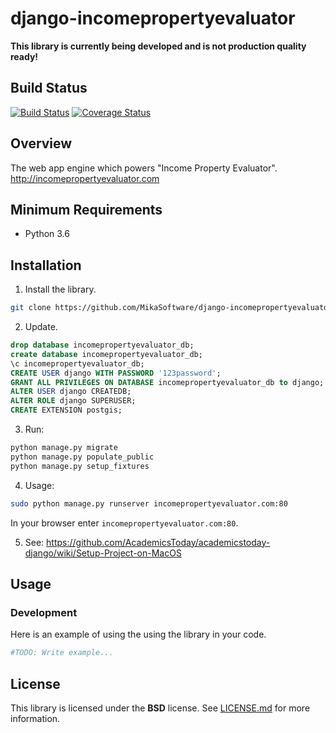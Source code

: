 # django-incomepropertyevaluator
**This library is currently being developed and is not production quality ready!**

## Build Status
[![Build Status](https://travis-ci.org/MikaSoftware/django-incomepropertyevaluator.svg?branch=master)](https://travis-ci.org/MikaSoftware/django-incomepropertyevaluator)
[![Coverage Status](https://coveralls.io/repos/github/MikaSoftware/django-incomepropertyevaluator/badge.svg?branch=master)](https://coveralls.io/github/MikaSoftware/django-incomepropertyevaluator?branch=master)

## Overview
The web app engine which powers "Income Property Evaluator". http://incomepropertyevaluator.com

## Minimum Requirements
* Python 3.6

## Installation
1. Install the library.

  ```bash
  git clone https://github.com/MikaSoftware/django-incomepropertyevaluator.git
  ```

2. Update.

  ```sql
  drop database incomepropertyevaluator_db;
  create database incomepropertyevaluator_db;
  \c incomepropertyevaluator_db;
  CREATE USER django WITH PASSWORD '123password';
  GRANT ALL PRIVILEGES ON DATABASE incomepropertyevaluator_db to django;
  ALTER USER django CREATEDB;
  ALTER ROLE django SUPERUSER;
  CREATE EXTENSION postgis;
  ```

3. Run:

  ```bash
  python manage.py migrate
  python manage.py populate_public
  python manage.py setup_fixtures
  ```

4. Usage:

  ```bash
  sudo python manage.py runserver incomepropertyevaluator.com:80
  ```

In your browser enter ``incomepropertyevaluator.com:80``.

 5. See: https://github.com/AcademicsToday/academicstoday-django/wiki/Setup-Project-on-MacOS


## Usage
### Development
Here is an example of using the using the library in your code.

  ```python
  #TODO: Write example...
  ```

## License
This library is licensed under the **BSD** license. See [LICENSE.md](LICENSE.md) for more information.
